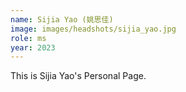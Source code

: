 ```yaml
---
name: Sijia Yao (姚思佳)
image: images/headshots/sijia_yao.jpg
role: ms
year: 2023
---
```


This is Sijia Yao's Personal Page.